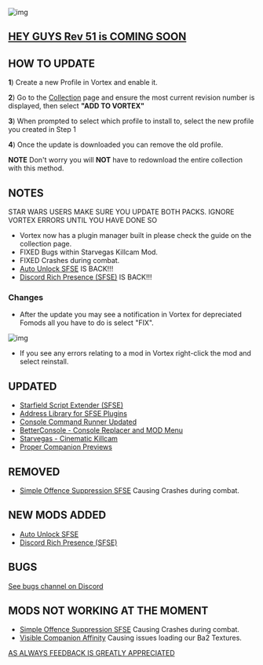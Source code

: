 ![img](https://s11.gifyu.com/images/SgCoI.png)

## [HEY GUYS Rev 51 is COMING SOON](https://)

## HOW TO UPDATE

**1**) Create a new Profile in Vortex and enable it.

**2**) Go to the [Collection](https://next.nexusmods.com/starfield/collections/npk3lv?utm_source=copy\&utm_medium=social\&utm_campaign=share_collection) page and ensure the most current revision number is displayed, then select **"ADD TO VORTEX"**

**3**) When prompted to select which profile to install to, select the new profile you created in Step 1

**4**) Once the update is downloaded you can remove the old profile.

**NOTE** Don't worry you will **NOT** have to redownload the entire collection with this method.

## NOTES

STAR WARS USERS MAKE SURE YOU UPDATE BOTH PACKS. IGNORE VORTEX ERRORS UNTIL YOU HAVE DONE SO

- Vortex now has a plugin manager built in please check the guide on the collection page.
- FIXED Bugs within Starvegas Killcam Mod.
- FIXED Crashes during combat.
- [Auto Unlock SFSE](https://www.nexusmods.com/starfield/mods/5571?tab=description) IS BACK!!!
- [Discord Rich Presence (SFSE)](https://www.nexusmods.com/starfield/mods/2545?tab=description) IS BACK!!!

### Changes

- After the update you may see a notification in Vortex for depreciated Fomods all you have to do is select "FIX".

![img](https://s5.gifyu.com/images/SiMCn.png)

- If you see any errors relating to a mod in Vortex right-click the mod and select reinstall.

## UPDATED

- [Starfield Script Extender (SFSE)](https://www.nexusmods.com/starfield/mods/106)
- [Address Library for SFSE Plugins](https://www.nexusmods.com/starfield/mods/3256)
- [Console Command Runner Updated](https://www.nexusmods.com/starfield/mods/7318)
- [BetterConsole - Console Replacer and MOD Menu](https://www.nexusmods.com/starfield/mods/3683?tab=description)
- [Starvegas - Cinematic Killcam](https://www.nexusmods.com/starfield/mods/8859)
- [Proper Companion Previews](https://www.nexusmods.com/starfield/mods/7591)

## REMOVED

- [Simple Offence Suppression SFSE](https://www.nexusmods.com/starfield/mods/4456) Causing Crashes during combat.

## NEW MODS ADDED

- [Auto Unlock SFSE](https://www.nexusmods.com/starfield/mods/5571?tab=description)
- [Discord Rich Presence (SFSE)](https://www.nexusmods.com/starfield/mods/2545?tab=description)

## BUGS

[See bugs channel on Discord](https://discord.gg/xZNztPjA2u)

## MODS NOT WORKING AT THE MOMENT

- [Simple Offence Suppression SFSE](https://www.nexusmods.com/starfield/mods/4456) Causing Crashes during combat.
- [Visible Companion Affinity](https://www.nexusmods.com/starfield/mods/7028) Causing issues loading our Ba2 Textures.

[AS ALWAYS FEEDBACK IS GREATLY APPRECIATED](https://)

